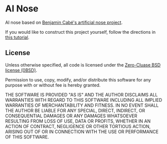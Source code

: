 # AI Nose

AI nose based on [Benjamin Cabé's artificial nose project](https://github.com/kartben/artificial-nose).

If you would like to construct this project yourself, follow the directions in [this tutorial](https://www.digikey.com/en/maker/projects/how-to-make-an-ai-powered-artificial-nose/3fcf88a89efa47a1b231c5ad2097716a).

## License

Unless otherwise specified, all code is licensed under the [Zero-Cluase BSD license (0BSD)](https://opensource.org/licenses/0BSD).

Permission to use, copy, modify, and/or distribute this software for any purpose with or without fee is hereby granted.

THE SOFTWARE IS PROVIDED "AS IS" AND THE AUTHOR DISCLAIMS ALL WARRANTIES WITH REGARD TO THIS SOFTWARE INCLUDING ALL IMPLIED WARRANTIES OF MERCHANTABILITY AND FITNESS. IN NO EVENT SHALL THE AUTHOR BE LIABLE FOR ANY SPECIAL, DIRECT, INDIRECT, OR CONSEQUENTIAL DAMAGES OR ANY DAMAGES WHATSOEVER RESULTING FROM LOSS OF USE, DATA OR PROFITS, WHETHER IN AN ACTION OF CONTRACT, NEGLIGENCE OR OTHER TORTIOUS ACTION, ARISING OUT OF OR IN CONNECTION WITH THE USE OR PERFORMANCE OF THIS SOFTWARE.
